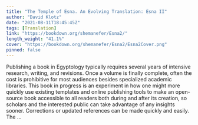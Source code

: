 ```yaml
---
title: "The Temple of Esna. An Evolving Translation: Esna II"
author: "David Klotz"
date: "2021-08-11T18:45:45Z"
tags: [Translation]
link: "https://bookdown.org/shemanefer/Esna2/"
length_weight: "41.1%"
cover: "https://bookdown.org/shemanefer/Esna2/Esna2Cover.png"
pinned: false
---
```


Publishing a book in Egyptology typically requires several years of intensive research, writing, and revisions. Once a volume is finally complete, often the cost is prohibitive for most audiences besides specialized academic libraries. This book in progress is an experiment in how one might more quickly use existing templates and online publishing tools to make an open-source book accessible to all readers both during and after its creation, so scholars and the interested public can take advantage of any insights sooner. Corrections or updated references can be made quickly and easily. The ...
